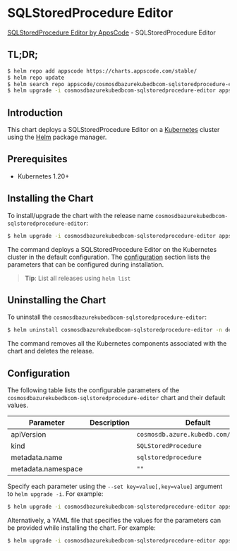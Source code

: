 # SQLStoredProcedure Editor

[SQLStoredProcedure Editor by AppsCode](https://appscode.com) - SQLStoredProcedure Editor

## TL;DR;

```bash
$ helm repo add appscode https://charts.appscode.com/stable/
$ helm repo update
$ helm search repo appscode/cosmosdbazurekubedbcom-sqlstoredprocedure-editor --version=v0.25.0
$ helm upgrade -i cosmosdbazurekubedbcom-sqlstoredprocedure-editor appscode/cosmosdbazurekubedbcom-sqlstoredprocedure-editor -n default --create-namespace --version=v0.25.0
```

## Introduction

This chart deploys a SQLStoredProcedure Editor on a [Kubernetes](http://kubernetes.io) cluster using the [Helm](https://helm.sh) package manager.

## Prerequisites

- Kubernetes 1.20+

## Installing the Chart

To install/upgrade the chart with the release name `cosmosdbazurekubedbcom-sqlstoredprocedure-editor`:

```bash
$ helm upgrade -i cosmosdbazurekubedbcom-sqlstoredprocedure-editor appscode/cosmosdbazurekubedbcom-sqlstoredprocedure-editor -n default --create-namespace --version=v0.25.0
```

The command deploys a SQLStoredProcedure Editor on the Kubernetes cluster in the default configuration. The [configuration](#configuration) section lists the parameters that can be configured during installation.

> **Tip**: List all releases using `helm list`

## Uninstalling the Chart

To uninstall the `cosmosdbazurekubedbcom-sqlstoredprocedure-editor`:

```bash
$ helm uninstall cosmosdbazurekubedbcom-sqlstoredprocedure-editor -n default
```

The command removes all the Kubernetes components associated with the chart and deletes the release.

## Configuration

The following table lists the configurable parameters of the `cosmosdbazurekubedbcom-sqlstoredprocedure-editor` chart and their default values.

|     Parameter      | Description |                     Default                     |
|--------------------|-------------|-------------------------------------------------|
| apiVersion         |             | <code>cosmosdb.azure.kubedb.com/v1alpha1</code> |
| kind               |             | <code>SQLStoredProcedure</code>                 |
| metadata.name      |             | <code>sqlstoredprocedure</code>                 |
| metadata.namespace |             | <code>""</code>                                 |


Specify each parameter using the `--set key=value[,key=value]` argument to `helm upgrade -i`. For example:

```bash
$ helm upgrade -i cosmosdbazurekubedbcom-sqlstoredprocedure-editor appscode/cosmosdbazurekubedbcom-sqlstoredprocedure-editor -n default --create-namespace --version=v0.25.0 --set apiVersion=cosmosdb.azure.kubedb.com/v1alpha1
```

Alternatively, a YAML file that specifies the values for the parameters can be provided while
installing the chart. For example:

```bash
$ helm upgrade -i cosmosdbazurekubedbcom-sqlstoredprocedure-editor appscode/cosmosdbazurekubedbcom-sqlstoredprocedure-editor -n default --create-namespace --version=v0.25.0 --values values.yaml
```
